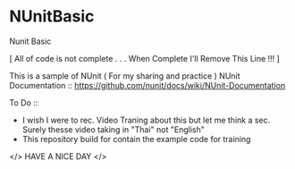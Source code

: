 # NUnitBasic
Nunit Basic

[ All of code is not complete . . . When Complete I'll Remove This Line !!!  ]

This is a sample of NUnit ( For my sharing and practice ) 
NUnit Documentation :: https://github.com/nunit/docs/wiki/NUnit-Documentation

To Do :: 
- I wish I were to rec. Video Traning about this but let me think a sec. Surely thesse video taking in "Thai" not "English"
- This repository build for contain the example code for training 



</> HAVE A NICE DAY </>
